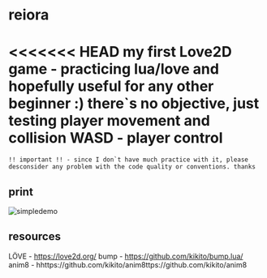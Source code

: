# reiora
<<<<<<< HEAD
my first Love2D game - practicing lua/love and hopefully useful for any other beginner :)
there`s no objective, just testing player movement and collision
WASD - player control
===
```
!! important !! - since I don`t have much practice with it, please desconsider any problem with the code quality or conventions. thanks
```

## print
![simpledemo](https://lucasromanosantos.github.io/reiora/images/preview.png)

## resources
LÖVE - https://love2d.org/
bump - https://github.com/kikito/bump.lua/
anim8 - hhttps://github.com/kikito/anim8ttps://github.com/kikito/anim8
